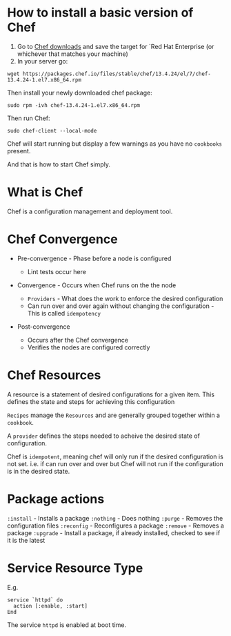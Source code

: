 # How to install a basic version of Chef

1. Go to [Chef downloads](https://downloads.chef.io/chef) and save the target for `Red Hat Enterprise (or whichever that matches your machine)
2. In your server go:
```
wget https://packages.chef.io/files/stable/chef/13.4.24/el/7/chef-13.4.24-1.el7.x86_64.rpm
```
Then install your newly downloaded chef package:
```
sudo rpm -ivh chef-13.4.24-1.el7.x86_64.rpm
```
Then run Chef:
```
sudo chef-client --local-mode
```

Chef will start running but display a few warnings as you have no `cookbooks` present.

And that is how to start Chef simply.

# What is Chef
Chef is a configuration management and deployment tool.

# Chef Convergence

- Pre-convergence - Phase before a node is configured
  - Lint tests occur here

- Convergence - Occurs when Chef runs on the the node
  - `Providers` - What does the work to enforce the desired configuration
  - Can run over and over again without changing the configuration - This is called `idempotency`

- Post-convergence
  - Occurs after the Chef convergence
  - Verifies the nodes are configured correctly


# Chef Resources
A resource is a statement of desired configurations for a given item. This defines the state and steps for achieving this configuration

`Recipes` manage the `Resources` and are generally grouped together within a `cookbook`.

A `provider` defines the steps needed to acheive the desired state of configuration.

Chef is `idempotent`, meaning chef will only run if the desired configuration is not set. i.e. if can run over and over but Chef will not run if the configuration is in the desired state.

# Package actions

`:install` - Installs a package
`:nothing` - Does nothing
`:purge` - Removes the configuration files
`:reconfig` - Reconfigures a package
`:remove` - Removes a package
`:upgrade` - Install a package, if already installed, checked to see if it is the latest

# Service Resource Type

E.g.

```
service `httpd` do
  action [:enable, :start]
End
```

The service `httpd` is enabled at boot time.
